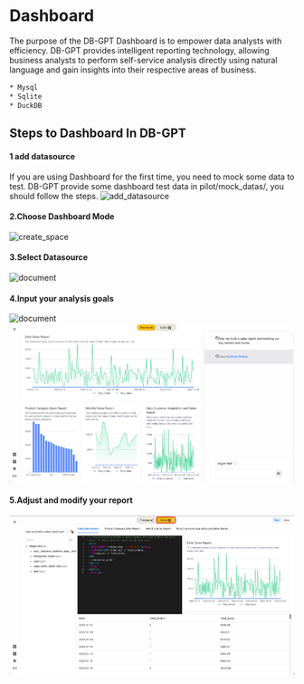 Dashboard
==================================
The purpose of the DB-GPT Dashboard is to empower data analysts with efficiency. DB-GPT provides intelligent reporting
technology, allowing business analysts to perform self-service analysis directly using natural language and gain
insights into their respective areas of business.

```{note} Dashboard now support Datasource Type
* Mysql
* Sqlite
* DuckDB
```

## Steps to Dashboard In DB-GPT

#### 1 add datasource

If you are using Dashboard for the first time, you need to mock some data to test. DB-GPT provide some dashboard test
data in pilot/mock_datas/, you should follow the steps.
![add_datasource](https://github.com/eosphoros-ai/DB-GPT/assets/13723926/0afc72ea-83c8-45ff-8c36-213b1c6fb5dd)

#### 2.Choose Dashboard Mode

![create_space](https://github.com/eosphoros-ai/DB-GPT/assets/13723926/5e888880-0e97-4b60-8e5c-b7e7224197f0)

#### 3.Select Datasource

![document](https://github.com/eosphoros-ai/DB-GPT/assets/13723926/da2ac8b5-eca4-48ef-938f-f9dc1ca711b3)

#### 4.Input your analysis goals

![document](https://github.com/eosphoros-ai/DB-GPT/assets/13723926/3f427350-5bd5-4675-8f89-1bd5c63ff2c6)
![db plugins demonstration](../../../../assets/chat_dashboard/chat_dashboard_1.png)

#### 5.Adjust and modify your report
![db plugins demonstration](../../../../assets/chat_dashboard/chat_dashboard_2.png)

